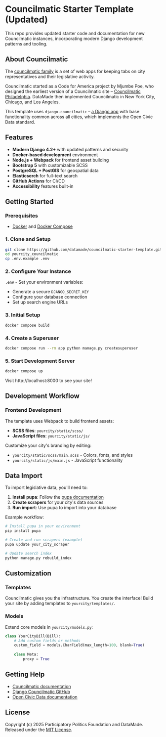 # Councilmatic Starter Template (Updated)

This repo provides updated starter code and documentation for new Councilmatic instances, incorporating modern Django development patterns and tooling.

## About Councilmatic

The [councilmatic family](https://www.councilmatic.org/) is a set of web apps for keeping tabs on city representatives and their legislative activity.

Councilmatic started as a Code for America project by Mjumbe Poe, who designed the earliest version of a Councilmatic site – [Councilmatic Philadelphia](http://philly.councilmatic.org/). DataMade then implemented Councilmatic in New York City, Chicago, and Los Angeles.

This template uses `django-councilmatic` – [a Django app](https://github.com/datamade/django-councilmatic) with base functionality common across all cities, which implements the Open Civic Data standard.

## Features

- **Modern Django 4.2+** with updated patterns and security
- **Docker-based development** environment
- **Node.js + Webpack** for frontend asset building
- **Bootstrap 5** with customizable SCSS
- **PostgreSQL + PostGIS** for geospatial data
- **Elasticserch** for full-text search
- **GitHub Actions** for CI/CD
- **Accessibility** features built-in

## Getting Started

### Prerequisites

- [Docker](https://docs.docker.com/install/) and [Docker Compose](https://docs.docker.com/compose/install/)

### 1. Clone and Setup

```bash
git clone https://github.com/datamade/councilmatic-starter-template.git yourcity_councilmatic
cd yourcity_councilmatic
cp .env.example .env
```

### 2. Configure Your Instance

**`.env`** - Set your environment variables:
- Generate a secure `DJANGO_SECRET_KEY`
- Configure your database connection
- Set up search engine URLs

### 3. Initial Setup

```bash
docker compose build
```

### 4. Create a Superuser

```bash
docker compose run --rm app python manage.py createsuperuser
```

### 5. Start Development Server

```bash
docker compose up
```

Visit http://localhost:8000 to see your site!

## Development Workflow

### Frontend Development

The template uses Webpack to build frontend assets:

- **SCSS files**: `yourcity/static/scss/`
- **JavaScript files**: `yourcity/static/js/`

Customize your city's branding by editing:
- `yourcity/static/scss/main.scss` - Colors, fonts, and styles
- `yourcity/static/js/main.js` - JavaScript functionality

## Data Import

To import legislative data, you'll need to:

1. **Install pupa**: Follow the [pupa documentation](https://open-civic-data.readthedocs.io/en/latest/scrape/index.html)
2. **Create scrapers** for your city's data sources
3. **Run import**: Use pupa to import into your database

Example workflow:
```bash
# Install pupa in your environment
pip install pupa

# Create and run scrapers (example)
pupa update your_city_scraper

# Update search index
python manage.py rebuild_index
```

## Customization

### Templates

Councilmatic gives you the infrastructure. You create the interface! Build your site by
adding templates to `yourcity/templates/`. 

### Models

Extend core models in `yourcity/models.py`:
```python
class YourCityBill(Bill):
    # Add custom fields or methods
    custom_field = models.CharField(max_length=100, blank=True)
    
    class Meta:
        proxy = True
```

## Getting Help

- [Councilmatic documentation](https://www.councilmatic.org/)
- [Django Councilmatic GitHub](https://github.com/datamade/django-councilmatic)
- [Open Civic Data documentation](https://opencivicdata.readthedocs.io/)

## License

Copyright (c) 2025 Participatory Politics Foundation and DataMade. Released under the [MIT License](LICENSE).
